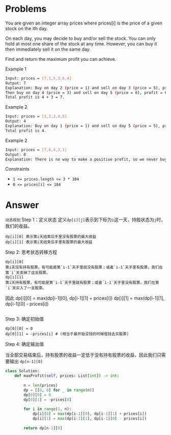 # Problems
You are given an integer array prices where prices[i] is the price of a given stock on the ith day.

On each day, you may decide to buy and/or sell the stock. You can only hold at most one share of the stock at any time. However, you can buy it then immediately sell it on the same day.

Find and return the maximum profit you can achieve.

Example 1
```bash
Input: prices = [7,1,5,3,6,4]
Output: 7
Explanation: Buy on day 2 (price = 1) and sell on day 3 (price = 5), profit = 5-1 = 4.
Then buy on day 4 (price = 3) and sell on day 5 (price = 6), profit = 6-3 = 3.
Total profit is 4 + 3 = 7.
```

Example 2
```bash
Input: prices = [1,2,3,4,5]
Output: 4
Explanation: Buy on day 1 (price = 1) and sell on day 5 (price = 5), profit = 5-1 = 4.
Total profit is 4.
```

Example 2
```bash
Input: prices = [7,6,4,3,1]
Output: 0
Explanation: There is no way to make a positive profit, so we never buy the stock to achieve the maximum profit of 0.
```

Constraints
- `1 <= prices.length <= 3 * 104`
- `0 <= prices[i] <= 104`

# Answer
`动态规划`
Step 1：定义状态
定义`dp[i][j]`表示到下标为`i`这一天，持股状态为`j`时，我们的收益。
```
dp[i][0] 表示第i天结束后手里没有股票的最大收益
dp[i][1] 表示第i天结束后手里有股票的最大收益
```
Step 2: 思考状态转移方程
```
dp[i][0]
第i天没有持有股票，有可能是第`i-1`天手里就没有股票；或者`i-1`天手里有股票，我们在第`i`天卖掉了这支股票。
dp[i][1]
第i天持有股票，有可能是第`i-1`天手里就有股票；或者`i-1`天手里没有股票，我们在第`i`天买入了一支股票。
```
因此
dp[i][0] = max(dp[i-1][0], dp[i-1][1] + prices[i])
dp[i][1] = max(dp[i-1][1], dp[i-1][0] - prices[i])
```
```
Step 3: 确定初始值
```
dp[0][0] = 0
dp[0][1] = -prices[i] # (相当于最开始没钱的时候借钱去买股票)
```
Step 4: 确定输出值

当全部交易结束后，持有股票的收益一定低于没有持有股票的收益，因此我们只需要输出 `dp[n-1][0]`

```python
class Solution:
    def maxProfit(self, prices: List[int]) -> int:
        
        n = len(prices)
        dp = [[0, 0] for _ in range(n)]
        dp[0][0] = 0
        dp[0][1] = -prices[0]
        
        for i in range(1, n):
            dp[i][0] = max(dp[i-1][0], dp[i-1][1] + prices[i])
            dp[i][1] = max(dp[i-1][1], dp[i-1][0] - prices[i])
        
        return dp[n-1][0]
```
